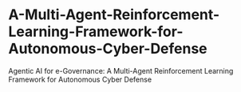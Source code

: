 # A-Multi-Agent-Reinforcement-Learning-Framework-for-Autonomous-Cyber-Defense
Agentic AI for e-Governance: A Multi-Agent Reinforcement Learning Framework for Autonomous Cyber Defense
